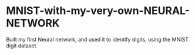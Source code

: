 # MNIST-with-my-very-own-NEURAL-NETWORK
Built my first Neural network, and used it to identify digits, using the MNIST digit dataset
